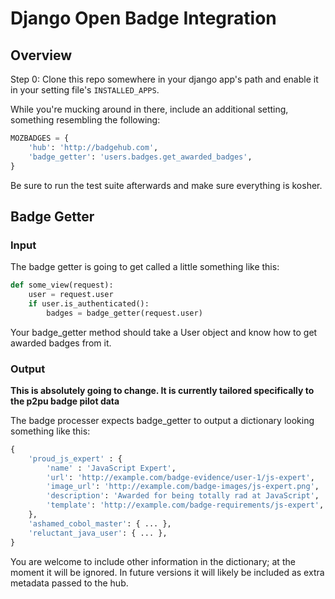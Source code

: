 # Django Open Badge Integration

## Overview
Step 0: Clone this repo somewhere in your django app's path and enable it in
your setting file's `INSTALLED_APPS`.

While you're mucking around in there, include an additional setting, something
resembling the following:

```python    
MOZBADGES = {
    'hub': 'http://badgehub.com',
    'badge_getter': 'users.badges.get_awarded_badges',
}
```

Be sure to run the test suite afterwards and make sure everything is kosher.

## Badge Getter

### Input
The badge getter is going to get called a little something like this:

```python
def some_view(request):
    user = request.user
    if user.is_authenticated():
        badges = badge_getter(request.user)
```

Your badge_getter method should take a User object and know how to get awarded
badges from it.

### Output

**This is absolutely going to change. It is currently tailored specifically to
  the p2pu badge pilot data**

The badge processer expects badge_getter to output a dictionary looking something like this:

```python
{
    'proud_js_expert' : {
        'name' : 'JavaScript Expert',
        'url': 'http://example.com/badge-evidence/user-1/js-expert',
        'image_url': 'http://example.com/badge-images/js-expert.png',
        'description': 'Awarded for being totally rad at JavaScript',
        'template': 'http://example.com/badge-requirements/js-expert',
    },
    'ashamed_cobol_master': { ... },
    'reluctant_java_user': { ... },
}
```
You are welcome to include other information in the dictionary; at the moment
it will be ignored. In future versions it will likely be included as extra
metadata passed to the hub.
